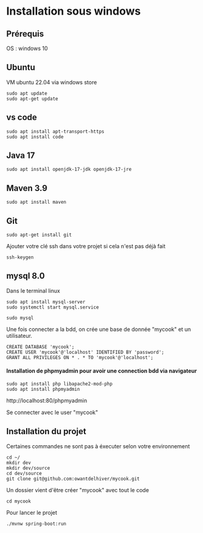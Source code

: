 # Installation sous windows

## Prérequis
OS : windows 10

## Ubuntu
VM ubuntu 22.04 via windows store

``` 
sudo apt update 
sudo apt-get update
```

## vs code

```
sudo apt install apt-transport-https
sudo apt install code
```

## Java 17

```
sudo apt install openjdk-17-jdk openjdk-17-jre

```

## Maven 3.9

```
sudo apt install maven
```

## Git

```
sudo apt-get install git
```

Ajouter votre clé ssh dans votre projet si cela n'est pas déjà fait

```
ssh-keygen
```

## mysql 8.0

Dans le terminal linux
```
sudo apt install mysql-server
sudo systemctl start mysql.service

sudo mysql
```

Une fois connecter a la bdd, on crée une base de donnée "mycook" et un utilisateur.

```
CREATE DATABASE 'mycook';
CREATE USER 'mycook'@'localhost' IDENTIFIED BY 'password';
GRANT ALL PRIVILEGES ON * . * TO 'mycook'@'localhost';
```

#### Installation de phpmyadmin pour avoir une connection bdd via navigateur

```
sudo apt install php libapache2-mod-php
sudo apt install phpmyadmin
```

http://localhost:80/phpmyadmin

Se connecter avec le user "mycook"

## Installation du projet

Certaines commandes ne sont pas à éxecuter selon votre environnement

```
cd ~/
mkdir dev
mkdir dev/source
cd dev/source
git clone git@github.com:owantdelhiver/mycook.git
```

Un dossier vient d'être créer "mycook" avec tout le code

```
cd mycook
```

Pour lancer le projet

```
./mvnw spring-boot:run
```